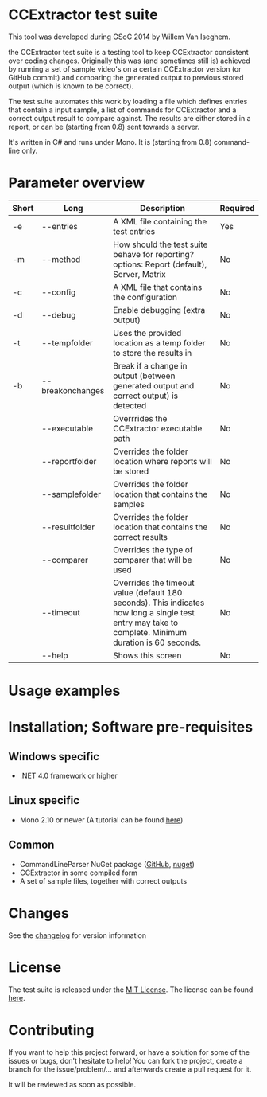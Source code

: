 CCExtractor test suite
=================

This tool was developed during GSoC 2014 by Willem Van Iseghem.

the CCExtractor test suite is a testing tool to keep CCExtractor consistent over coding changes. Originally this was (and sometimes still is) achieved by running a set of sample video's on a certain CCExtractor version (or GitHub commit) and comparing the generated output to previous stored output (which is known to be correct).

The test suite automates this work by loading a file which defines entries that contain a input sample, a list of commands for CCExtractor and a correct output result to compare against. The results are either stored in a report, or can be (starting from 0.8) sent towards a server.

It's written in C# and runs under Mono. It is (starting from 0.8) command-line only.

# Parameter overview

| Short | Long | Description | Required |
|-------|------|-------------|----------|
| -e | --entries | A XML file containing the test entries | Yes |
| -m | --method | How should the test suite behave for reporting? options: Report (default), Server, Matrix | No |
| -c | --config | A XML file that contains the configuration | No |
| -d | --debug | Enable debugging (extra output) | No |
| -t | --tempfolder | Uses the provided location as a temp folder to store the results in | No |
| -b | --breakonchanges | Break if a change in output (between generated output and correct output) is detected | No |
| | --executable | Overrrides the CCExtractor executable path | No |
| | --reportfolder | Overrides the folder location where reports will be stored | No |
| | --samplefolder | Overrides the folder location that contains the samples | No |
| | --resultfolder | Overrides the folder location that contains the correct results | No |
| | --comparer | Overrides the type of comparer that will be used | No |
| | --timeout | Overrides the timeout value (default 180 seconds). This indicates how long a single test entry may take to complete. Minimum duration is 60 seconds. | No |
| | --help | Shows this screen | No |

# Usage examples



# Installation; Software pre-requisites

## Windows specific

* .NET 4.0 framework or higher

## Linux specific

* Mono 2.10 or newer (A tutorial can be found [here](http://www.nat.li/linux/how-to-install-mono-2-11-2-on-debian-squeeze))

## Common

* CommandLineParser NuGet package ([GitHub](https://github.com/gsscoder/commandline), [nuget](https://www.nuget.org/packages/CommandLineParser))
* CCExtractor in some compiled form
* A set of sample files, together with correct outputs

# Changes

See the [changelog](CHANGELOG.md) for version information

# License

The test suite is released under the [MIT License](http://www.opensource.org/licenses/mit-license.php). The license can be found [here](LICENSE).

# Contributing

If you want to help this project forward, or have a solution for some of the issues or bugs, don't hesitate to help! You can fork the project, create a branch for the issue/problem/... and afterwards create a pull request for it.

It will be reviewed as soon as possible.